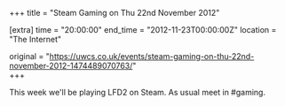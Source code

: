 +++
title = "Steam Gaming on Thu 22nd November 2012"

[extra]
time = "20:00:00"
end_time = "2012-11-23T00:00:00Z"
location = "The Internet"

original = "https://uwcs.co.uk/events/steam-gaming-on-thu-22nd-november-2012-1474489070763/"    
+++

This week we'll be playing LFD2 on Steam. As usual meet in \#gaming.

